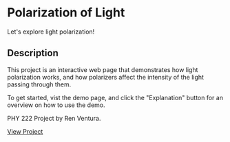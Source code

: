 # Polarization of Light

Let's explore light polarization!

## Description

This project is an interactive web page that demonstrates how light polarization works, and how polarizers affect the intensity of the light passing through them.

To get started, vist the demo page, and click the "Explanation" button for an overview on how to use the demo.

PHY 222 Project by Ren Ventura.

[View Project](https://renventura.github.io/light-polarization/)